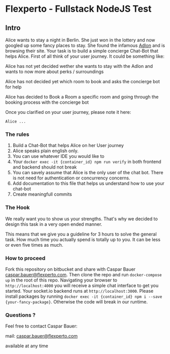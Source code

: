 # Flexperto - Fullstack NodeJS Test

## Intro

Alice wants to stay a night in Berlin. She just won in the lottery and now googled up some fancy places to stay. She found the infamous [Adlon](https://www.google.de/maps/uv?hl=en&pb=!1s0x47a851c6881c041d:0x19e4dfebf31b7ed9!2m22!2m2!1i80!2i80!3m1!2i20!16m16!1b1!2m2!1m1!1e1!2m2!1m1!1e3!2m2!1m1!1e5!2m2!1m1!1e4!2m2!1m1!1e6!3m1!7e115!4shttps://picasaweb.google.com/lh/sredir?uname%3D104793711026383055318%26id%3D6142425933586138834%26target%3DPHOTO!5sadlon+hotel+-+Google+Search&imagekey=!1e3!2s-yeiYMx0JfdI/VT5H17aMhtI/AAAAAAAAAHk/QPmkJVHMy8YKwV663sf3y9PXWn92eIdrACLIBGAYYCw&sa=X&ved=0ahUKEwjMyO_wnvzWAhWE6xQKHe9oAvwQoioItQEwDg) and is browsing their site. Your task is to build a simple concierge Chat-Bot that helps Alice. First of all think of your user journey. It could be something like:

Alice has not yet decided wether she wants to stay with the Adlon and wants to now more about perks / surroundings

Alice has not decided yet which room to book and asks the concierge bot for help

Alice has decided to Book a Room a specific room and going through the booking process with the concierge bot

Once you clarified on your user journey, please note it here:

```
Alice ...
```

### The rules

  1. Build a Chat-Bot that helps Alice on her User journey
  2. Alice speaks plain english only.
  3. You can use whatever IDE you would like to
  4. Your ```docker exec -it {container_id} npm run verify``` in both frontend and backend should not break
  5. You can savely assume that Alice is the only user of the chat bot. There is not need for authentication or concurrency concerns.
  6. Add documentation to this file that helps us understand how to use your chat-bot
  7. Create meaningfull commits


### The Hook


We really want you to show us your strengths. That's why we decided to design this task in a very open ended manner.

This means that we give you a guideline for 3 hours to solve the general task. How much time you actually spend is totally up to you. It can be less or even five times as much.


### How to proceed

Fork this repository on bitbucket and share with Caspar Bauer <caspar.bauer@flexperto.com>.
Then clone the repo and run ```docker-compose up``` in the root of this repo. Navigating your browser to ```http://localhost:4000``` you will receive a simple chat interface to get you started. Your socket.io backend runs at ```http://localhost:3000```. Please install packages by running ```docker exec -it {container_id} npm i --save {your-fancy-package}```. Otherwise the code will break in our runtime.

### Questions ?

Feel free to contact Caspar Bauer:

mail: caspar.bauer@flexperto.com

available at any time
